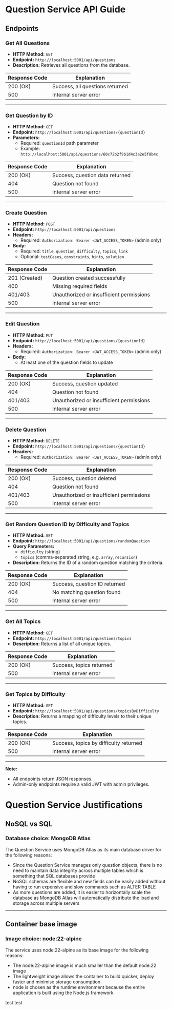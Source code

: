 # Question Service API Guide

## Endpoints

### Get All Questions

- **HTTP Method:** `GET`
- **Endpoint:** `http://localhost:5001/api/questions`
- **Description:** Retrieves all questions from the database.

| Response Code | Explanation                                 |
|--------------|---------------------------------------------|
| 200 (OK)     | Success, all questions returned              |
| 500          | Internal server error                        |

---

### Get Question by ID

- **HTTP Method:** `GET`
- **Endpoint:** `http://localhost:5001/api/questions/{questionId}`
- **Parameters:**
	- Required: `questionId` path parameter
	- Example: `http://localhost:5001/api/questions/60c72b2f9b1d4c3a2e5f8b4c`

| Response Code | Explanation                                 |
|--------------|---------------------------------------------|
| 200 (OK)     | Success, question data returned              |
| 404          | Question not found                           |
| 500          | Internal server error                        |

---

### Create Question

- **HTTP Method:** `POST`
- **Endpoint:** `http://localhost:5001/api/questions`
- **Headers:**
	- Required: `Authorization: Bearer <JWT_ACCESS_TOKEN>` (admin only)
- **Body:**
	- Required: `title`, `question`, `difficulty`, `topics`, `link`
	- Optional: `testCases`, `constraints`, `hints`, `solution`

| Response Code | Explanation                                 |
|--------------|---------------------------------------------|
| 201 (Created)| Question created successfully                |
| 400          | Missing required fields                      |
| 401/403      | Unauthorized or insufficient permissions     |
| 500          | Internal server error                        |

---

### Edit Question

- **HTTP Method:** `PUT`
- **Endpoint:** `http://localhost:5001/api/questions/{questionId}`
- **Headers:**
	- Required: `Authorization: Bearer <JWT_ACCESS_TOKEN>` (admin only)
- **Body:**
	- At least one of the question fields to update

| Response Code | Explanation                                 |
|--------------|---------------------------------------------|
| 200 (OK)     | Success, question updated                    |
| 404          | Question not found                           |
| 401/403      | Unauthorized or insufficient permissions     |
| 500          | Internal server error                        |

---

### Delete Question

- **HTTP Method:** `DELETE`
- **Endpoint:** `http://localhost:5001/api/questions/{questionId}`
- **Headers:**
	- Required: `Authorization: Bearer <JWT_ACCESS_TOKEN>` (admin only)

| Response Code | Explanation                                 |
|--------------|---------------------------------------------|
| 200 (OK)     | Success, question deleted                    |
| 404          | Question not found                           |
| 401/403      | Unauthorized or insufficient permissions     |
| 500          | Internal server error                        |

---

### Get Random Question ID by Difficulty and Topics

- **HTTP Method:** `GET`
- **Endpoint:** `http://localhost:5001/api/questions/randomQuestion`
- **Query Parameters:**
	- `difficulty` (string)
	- `topics` (comma-separated string, e.g. `array,recursion`)
- **Description:** Returns the ID of a random question matching the criteria.

| Response Code | Explanation                                 |
|--------------|---------------------------------------------|
| 200 (OK)     | Success, question ID returned                |
| 404          | No matching question found                   |
| 500          | Internal server error                        |

---

### Get All Topics

- **HTTP Method:** `GET`
- **Endpoint:** `http://localhost:5001/api/questions/topics`
- **Description:** Returns a list of all unique topics.

| Response Code | Explanation                                 |
|--------------|---------------------------------------------|
| 200 (OK)     | Success, topics returned                     |
| 500          | Internal server error                        |

---

### Get Topics by Difficulty

- **HTTP Method:** `GET`
- **Endpoint:** `http://localhost:5001/api/questions/topicsByDifficulty`
- **Description:** Returns a mapping of difficulty levels to their unique topics.

| Response Code | Explanation                                 |
|--------------|---------------------------------------------|
| 200 (OK)     | Success, topics by difficulty returned       |
| 500          | Internal server error                        |

---

**Note:**
- All endpoints return JSON responses.
- Admin-only endpoints require a valid JWT with admin privileges.


# Question Service Justifications

## NoSQL vs SQL

### Database choice: MongoDB Atlas

The Question Service uses MongoDB Atlas as its main database driver for the following reasons:
- Since the Question Service manages only question objects, there is no need to maintain data integrity across multiple tables which is something that SQL databases provide
- NoSQL schemas are flexible and new fields can be easily added without having to run expensive and slow commands such as ALTER TABLE
- As more questions are added, it is easier to horizontally scale the database as MongoDB Atlas will automatically distribute the load and storage across multiple servers

---

## Container base image

### Image choice: node:22-alpine

The service uses node:22-alpine as its base image for the following reasons:
- The node:22-alpine image is much smaller than the default node:22 image
- The lightweight image allows the container to build quicker, deploy faster and minimise storage consumption
- node is chosen as the runtime environment because the entire application is built using the Node.js framework

test test